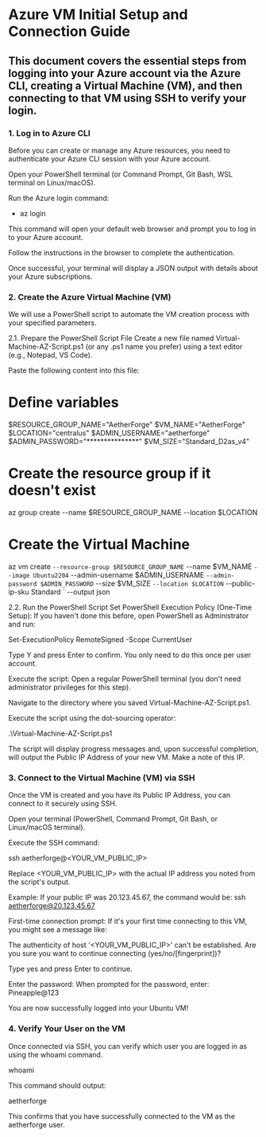 # Azure VM Initial Setup and Connection Guide

## This document covers the essential steps from logging into your Azure account via the Azure CLI, creating a Virtual Machine (VM), and then connecting to that VM using SSH to verify your login.


### 1. Log in to Azure CLI
Before you can create or manage any Azure resources, you need to authenticate your Azure CLI session with your Azure account.

Open your PowerShell terminal (or Command Prompt, Git Bash, WSL terminal on Linux/macOS).

Run the Azure login command:

- az login

This command will open your default web browser and prompt you to log in to your Azure account.

Follow the instructions in the browser to complete the authentication.

Once successful, your terminal will display a JSON output with details about your Azure subscriptions.

### 2. Create the Azure Virtual Machine (VM)
We will use a PowerShell script to automate the VM creation process with your specified parameters.

2.1. Prepare the PowerShell Script File
Create a new file named Virtual-Machine-AZ-Script.ps1 (or any .ps1 name you prefer) using a text editor (e.g., Notepad, VS Code).

Paste the following content into this file:


# Define variables
$RESOURCE_GROUP_NAME="AetherForge"
$VM_NAME="AetherForge"
$LOCATION="centralus"
$ADMIN_USERNAME="aetherforge"
$ADMIN_PASSWORD="***************"
$VM_SIZE="Standard_D2as_v4"

# Create the resource group if it doesn't exist
az group create --name $RESOURCE_GROUP_NAME --location $LOCATION

# Create the Virtual Machine
az vm create `
  --resource-group $RESOURCE_GROUP_NAME `
  --name $VM_NAME `
  --image Ubuntu2204 `
  --admin-username $ADMIN_USERNAME `
  --admin-password $ADMIN_PASSWORD `
  --size $VM_SIZE `
  --location $LOCATION `
  --public-ip-sku Standard `
  --output json

  2.2. Run the PowerShell Script
Set PowerShell Execution Policy (One-Time Setup): If you haven't done this before, open PowerShell as Administrator and run:

Set-ExecutionPolicy RemoteSigned -Scope CurrentUser

Type Y and press Enter to confirm. You only need to do this once per user account.

Execute the script: Open a regular PowerShell terminal (you don't need administrator privileges for this step).

Navigate to the directory where you saved Virtual-Machine-AZ-Script.ps1.

Execute the script using the dot-sourcing operator:

.\Virtual-Machine-AZ-Script.ps1

The script will display progress messages and, upon successful completion, will output the Public IP Address of your new VM. Make a note of this IP.

### 3. Connect to the Virtual Machine (VM) via SSH
Once the VM is created and you have its Public IP Address, you can connect to it securely using SSH.

Open your terminal (PowerShell, Command Prompt, Git Bash, or Linux/macOS terminal).

Execute the SSH command:

ssh aetherforge@<YOUR_VM_PUBLIC_IP>

Replace <YOUR_VM_PUBLIC_IP> with the actual IP address you noted from the script's output.

Example: If your public IP was 20.123.45.67, the command would be: ssh aetherforge@20.123.45.67

First-time connection prompt: If it's your first time connecting to this VM, you might see a message like:

The authenticity of host '<YOUR_VM_PUBLIC_IP>' can't be established.
Are you sure you want to continue connecting (yes/no/[fingerprint])?

Type yes and press Enter to continue.

Enter the password: When prompted for the password, enter: Pineapple@123

You are now successfully logged into your Ubuntu VM!

### 4. Verify Your User on the VM
Once connected via SSH, you can verify which user you are logged in as using the whoami command.

whoami

This command should output:

aetherforge

This confirms that you have successfully connected to the VM as the aetherforge user.